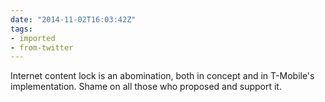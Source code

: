 ```yaml
---
date: "2014-11-02T16:03:42Z"
tags:
- imported
- from-twitter
---
```

Internet content lock is an abomination, both in concept and in T-Mobile's implementation. Shame on all those who proposed and support it.

